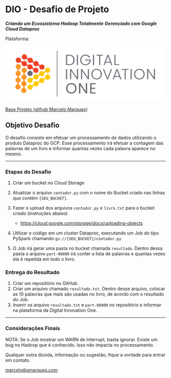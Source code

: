 # DIO - Desafio de Projeto

__*Criando um Ecossistema Hadoop Totalmente Gerenciado com Google Cloud Dataproc*__

Plataforma:

<p align="center"><img src="./DIO.png" width="500"></p>

<p align="left"><a href="https://github.com/marcelomarques05/dio-desafio-dataproc">Base Projeto (github Marcelo Marques)</a></p>

## Objetivo Desafio

O desafio consiste em efetuar um processamento de dados utilizando o produto Dataproc do GCP. Esse processamento irá efetuar a contagem das palavras de um livro e informar quantas vezes cada palavra aparece no mesmo.

---

### Etapas do Desafio

1. Criar um bucket no Cloud Storage
1. Atualizar o arquivo ```contador.py``` com o nome do Bucket criado nas linhas que contém ```{SEU_BUCKET}```.
1. Fazer o upload dos arquivos ```contador.py``` e ```livro.txt``` para o bucket criado (instruções abaixo)
    - https://cloud.google.com/storage/docs/uploading-objects

1. Utilizar o código em um cluster Dataproc, executando um Job do tipo PySpark chamando ```gs://{SEU_BUCKET}/contador.py```
1. O Job irá gerar uma pasta no bucket chamada ```resultado```. Dentro dessa pasta o arquivo ```part-00000``` irá conter a lista de palavras e quantas vezes ela é repetida em todo o livro.

### Entrega do Resultado

1. Criar um repositório no GitHub.
2. Criar um arquivo chamado ```resultado.txt```. Dentro desse arquivo, colocar as 10 palavras que mais são usadas no livro, de acordo com o resultado do Job.
3. Inserir os arquivo ```resultado.txt``` e ```part-00000``` no repositório e informar na plataforma da Digital Innovation One.

---

### Considerações Finais

NOTA: Se o Job mostrar um WARN de Interrupt, basta ignorar. Existe um bug no Hadoop que é conhecido. Isso não impacta no processamento.

Qualquer outra dúvida, informação ou sugestão, fique a vontade para entrar em contato.

marcelo@smarques.com
